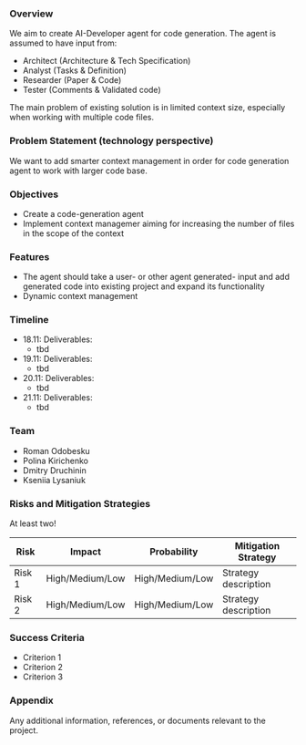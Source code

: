 ### Overview
We aim to create AI-Developer agent for code generation. The agent is assumed to have input from:

- Architect (Architecture & Tech Specification)
- Analyst (Tasks & Definition)
- Researder (Paper & Code)
- Tester (Comments & Validated code)

The main problem of existing solution is in limited context size, especially when working with multiple code files.
  
###  Problem Statement (technology perspective)
We want to add smarter context management in order for code generation agent to work with larger code base.

### Objectives
- Create a code-generation agent
- Implement context managemer aiming for increasing the number of files in the scope of the context

### Features
- The agent should take a user- or other agent generated- input and add generated code into existing project and expand its functionality
- Dynamic context management

### Timeline
- 18.11: Deliverables:
	- tbd
- 19.11: Deliverables:
	- tbd
- 20.11: Deliverables:
	- tbd
- 21.11: Deliverables:
	- tbd
### Team
- Roman Odobesku 
- Polina Kirichenko
- Dmitry Druchinin
- Kseniia Lysaniuk

### Risks and Mitigation Strategies

At least two!

| Risk   | Impact          | Probability     | Mitigation Strategy  |
| ------ | --------------- | --------------- | -------------------- |
| Risk 1 | High/Medium/Low | High/Medium/Low | Strategy description |
| Risk 2 | High/Medium/Low | High/Medium/Low | Strategy description |
### Success Criteria
- Criterion 1
- Criterion 2
- Criterion 3

### Appendix
Any additional information, references, or documents relevant to the project.

